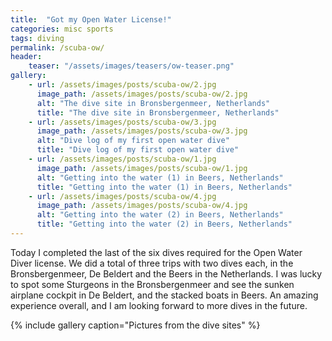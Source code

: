 ```yaml
---
title:  "Got my Open Water License!"
categories: misc sports
tags: diving
permalink: /scuba-ow/
header:
    teaser: "/assets/images/teasers/ow-teaser.png"
gallery:
    - url: /assets/images/posts/scuba-ow/2.jpg
      image_path: /assets/images/posts/scuba-ow/2.jpg
      alt: "The dive site in Bronsbergenmeer, Netherlands"
      title: "The dive site in Bronsbergenmeer, Netherlands"
    - url: /assets/images/posts/scuba-ow/3.jpg
      image_path: /assets/images/posts/scuba-ow/3.jpg
      alt: "Dive log of my first open water dive"
      title: "Dive log of my first open water dive"
    - url: /assets/images/posts/scuba-ow/1.jpg
      image_path: /assets/images/posts/scuba-ow/1.jpg
      alt: "Getting into the water (1) in Beers, Netherlands"
      title: "Getting into the water (1) in Beers, Netherlands"
    - url: /assets/images/posts/scuba-ow/4.jpg
      image_path: /assets/images/posts/scuba-ow/4.jpg
      alt: "Getting into the water (2) in Beers, Netherlands"
      title: "Getting into the water (2) in Beers, Netherlands"
---
```


Today I completed the last of the six dives required for the Open Water Diver license. 
We did a total of three trips with two dives each, in the Bronsbergenmeer, De Beldert and the Beers in the Netherlands.
I was lucky to spot some Sturgeons in the Bronsbergenmeer and see the sunken airplane cockpit in De Beldert, and the stacked boats in Beers.
An amazing experience overall, and I am looking forward to more dives in the future.

{% include gallery caption="Pictures from the dive sites" %}

